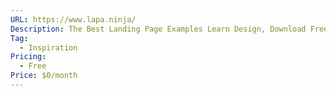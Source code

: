 ```yaml
---
URL: https://www.lapa.ninja/
Description: The Best Landing Page Examples Learn Design, Download Free Books & UI Kits
Tag:
  - Inspiration
Pricing:
  - Free
Price: $0/month
---
```

